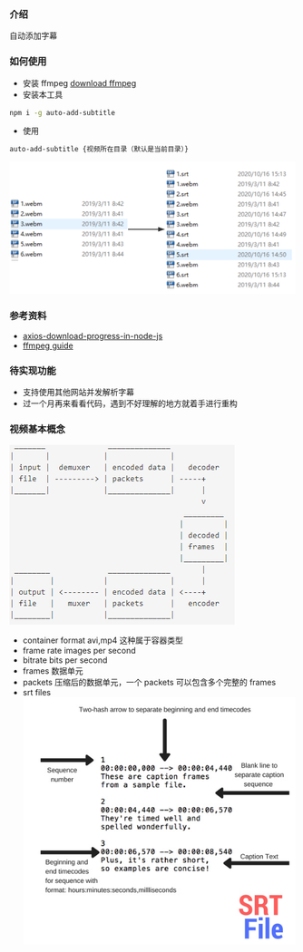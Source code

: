 ### 介绍

自动添加字幕

### 如何使用

- 安装 ffmpeg
  [download ffmpeg](https://ffmpeg.org/download.html)
- 安装本工具

```sh
npm i -g auto-add-subtitle
```

- 使用

```sh
auto-add-subtitle {视频所在目录（默认是当前目录）}
```

![](../../assets/2020-10-20-11-39-51.png)

### 参考资料

- [axios-download-progress-in-node-js](https://futurestud.io/tutorials/axios-download-progress-in-node-js)
- [ffmpeg guide](https://gist.github.com/protrolium/e0dbd4bb0f1a396fcb55)

### 待实现功能

- 支持使用其他网站并发解析字幕
- 过一个月再来看看代码，遇到不好理解的地方就着手进行重构

### 视频基本概念

![](../../assets/2020-10-12-17-13-28.png)

- container format
  avi,mp4 这种属于容器类型
- frame rate
  images per second
- bitrate
  bits per second
- frames
  数据单元
- packets
  压缩后的数据单元，一个 packets 可以包含多个完整的 frames
- srt files
  ![](../../assets/2020-10-15-09-22-12.png)
